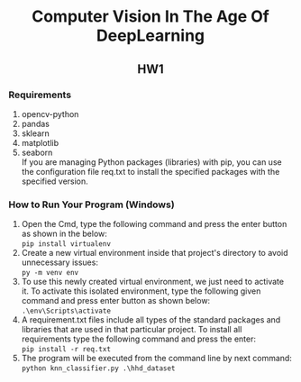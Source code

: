 # <center>Computer Vision In The Age Of DeepLearning</center>
## <div align="center">HW1</div>
### Requirements
  1. opencv-python<br />
  2. pandas<br />
  3. sklearn<br />
  5. matplotlib<br />
  6. seaborn<br />
  If you are managing Python packages (libraries) with pip, you can use the configuration file req.txt to install the specified packages with the specified version.<br />

### How to Run Your Program (Windows)

1. Open the Cmd, type the following command and press the enter button as shown in the below:<br />
```pip install virtualenv```<br />
2. Create a new virtual environment inside that project's directory to avoid unnecessary issues:<br />
```py -m venv env```<br />
3. To use this newly created virtual environment, we just need to activate it. To activate this isolated environment, type the following given command and press enter button as shown below:<br />
```.\env\Scripts\activate```<br />
4. A requirement.txt files include all types of the standard packages and libraries that are used in that particular project. To install all requirements type the following command and press the enter:<br />
```pip install -r req.txt```<br />
5. The program will be executed from the command line by next command:<br />
```python knn_classifier.py .\hhd_dataset```<br />
